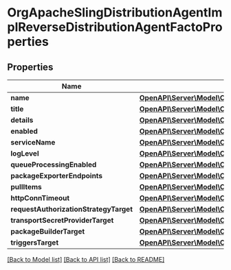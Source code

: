 # OrgApacheSlingDistributionAgentImplReverseDistributionAgentFactoProperties

## Properties
Name | Type | Description | Notes
------------ | ------------- | ------------- | -------------
**name** | [**OpenAPI\Server\Model\ConfigNodePropertyString**](ConfigNodePropertyString.md) |  | [optional] 
**title** | [**OpenAPI\Server\Model\ConfigNodePropertyString**](ConfigNodePropertyString.md) |  | [optional] 
**details** | [**OpenAPI\Server\Model\ConfigNodePropertyString**](ConfigNodePropertyString.md) |  | [optional] 
**enabled** | [**OpenAPI\Server\Model\ConfigNodePropertyBoolean**](ConfigNodePropertyBoolean.md) |  | [optional] 
**serviceName** | [**OpenAPI\Server\Model\ConfigNodePropertyString**](ConfigNodePropertyString.md) |  | [optional] 
**logLevel** | [**OpenAPI\Server\Model\ConfigNodePropertyDropDown**](ConfigNodePropertyDropDown.md) |  | [optional] 
**queueProcessingEnabled** | [**OpenAPI\Server\Model\ConfigNodePropertyBoolean**](ConfigNodePropertyBoolean.md) |  | [optional] 
**packageExporterEndpoints** | [**OpenAPI\Server\Model\ConfigNodePropertyArray**](ConfigNodePropertyArray.md) |  | [optional] 
**pullItems** | [**OpenAPI\Server\Model\ConfigNodePropertyInteger**](ConfigNodePropertyInteger.md) |  | [optional] 
**httpConnTimeout** | [**OpenAPI\Server\Model\ConfigNodePropertyInteger**](ConfigNodePropertyInteger.md) |  | [optional] 
**requestAuthorizationStrategyTarget** | [**OpenAPI\Server\Model\ConfigNodePropertyString**](ConfigNodePropertyString.md) |  | [optional] 
**transportSecretProviderTarget** | [**OpenAPI\Server\Model\ConfigNodePropertyString**](ConfigNodePropertyString.md) |  | [optional] 
**packageBuilderTarget** | [**OpenAPI\Server\Model\ConfigNodePropertyString**](ConfigNodePropertyString.md) |  | [optional] 
**triggersTarget** | [**OpenAPI\Server\Model\ConfigNodePropertyString**](ConfigNodePropertyString.md) |  | [optional] 

[[Back to Model list]](../README.md#documentation-for-models) [[Back to API list]](../README.md#documentation-for-api-endpoints) [[Back to README]](../README.md)


